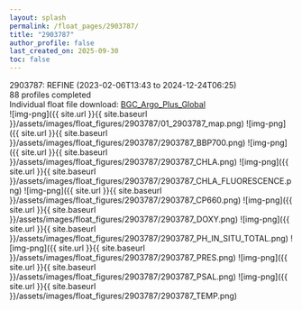 ```yaml
---
layout: splash
permalink: /float_pages/2903787/
title: "2903787"
author_profile: false
last_created_on: 2025-09-30
toc: false
---
```

 
2903787: REFINE (2023-02-06T13:43 to 2024-12-24T06:25)\
88 profiles completed\
Individual float file download: [BGC_Argo_Plus_Global](https://ftp.soest.hawaii.edu/bgc_argo_plus/Individual_Floats/outliers_removed/2903787_Sprof_processed.nc)\
![img-png]({{ site.url }}{{ site.baseurl }}/assets/images/float_figures/2903787/01_2903787_map.png)
![img-png]({{ site.url }}{{ site.baseurl }}/assets/images/float_figures/2903787/2903787_BBP700.png)
![img-png]({{ site.url }}{{ site.baseurl }}/assets/images/float_figures/2903787/2903787_CHLA.png)
![img-png]({{ site.url }}{{ site.baseurl }}/assets/images/float_figures/2903787/2903787_CHLA_FLUORESCENCE.png)
![img-png]({{ site.url }}{{ site.baseurl }}/assets/images/float_figures/2903787/2903787_CP660.png)
![img-png]({{ site.url }}{{ site.baseurl }}/assets/images/float_figures/2903787/2903787_DOXY.png)
![img-png]({{ site.url }}{{ site.baseurl }}/assets/images/float_figures/2903787/2903787_PH_IN_SITU_TOTAL.png)
![img-png]({{ site.url }}{{ site.baseurl }}/assets/images/float_figures/2903787/2903787_PRES.png)
![img-png]({{ site.url }}{{ site.baseurl }}/assets/images/float_figures/2903787/2903787_PSAL.png)
![img-png]({{ site.url }}{{ site.baseurl }}/assets/images/float_figures/2903787/2903787_TEMP.png)
